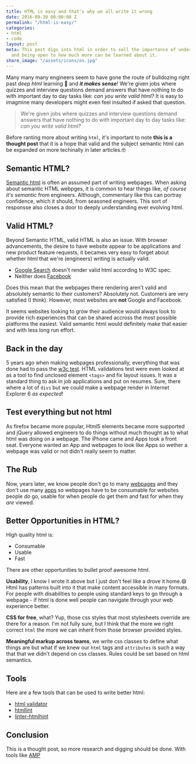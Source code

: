 ```yaml
---
title: HTML is easy and that's why we all write it wrong
date: 2016-09-30 00:00:00 Z
permalink: "/html-is-easy/"
categories:
- html
- code
layout: post
meta: This post digs into html in order to sell the importance of understanding it
  and being open to how much more can be learned about it.
share_image: "/assets/icons/os.jpg"
---
```


Many many many engineers seem to have gone the route of bulldozing right past _deep html_ learning 🚜 and **_it makes sense_**! We're given jobs where quizzes and interview questions demand answers that have nothing to do with important day to day tasks like: _can you write valid html?_ It is easy to imagmine many developers might even feel insulted if asked that question. 

> We're given jobs where quizzes and interview questions demand answers that have nothing to do with important day to day tasks like: _can you write valid html?_

Before ranting more about writing `html`, it's important to note **this is a thought post** that it is a hope that valid and the subject semantic html can be expanded on more techinally in later articles.🤓

## Semantic HTML?

[Semantic html](https://en.wikipedia.org/wiki/Semantic_HTML) is often an assumed part of writing webpages. When asking about semantic HTML webpges, it is common to hear things like, _of course it's semantic_ from engineers. Although, commentary like this can portray confidence, which it should, from seasoned engineers. This sort of responsse also closes a door to deeply understanding ever evolving html.

## Valid HTML? 

Beyond Semantic HTML, valid HTML is also an issue. With browser advancements, the desire to have website appear to be applications and new product feature requests, it becames very easy to forget about whether html that we're (engineers) writing is actually valid. 

-  [Google Search](https://validator.w3.org/nu/?doc=https%3A%2F%2Fwww.google.com%2F) doesn't render valid html according to W3C spec.
-  Neither does [Facebook](https://validator.w3.org/nu/?doc=https%3A%2F%2Fwww.facebook.com%2F)

Does this mean that the webpages there rendering aren't valid and absolutely semantic to their customers? Absolutely not. Customers are very satisfied (I think). However, most websites are **not** Google and Facebook. 

It seems websites looking to grow their audience would always look to provide rich experiences that can be shared accross the most possible platforms the easiest. Valid semantic html would definitely make that easier and with less long run effort. 

## Back in the day

5 years ago when making webpages professionally, everything that was done had to pass the [w3c test](https://validator.w3.org/). HTML validations test were even looked at as a tool to find unclosed element `<tags>` and fix layout issues. It was a standard thing to ask in job applications and put on resumes. Sure, there where a lot of `divs` but we could make a webpage render in Internet Explorer 6 _as expected_!

## Test everything but not html

As firefox became more popular, Html5 elements became more supported and jQuery allowed engineers to do things without much thought as to what html was doing on a webpage. The iPhone came and Apps took a front seat. Everyone wanted an App and webpages to look like Apps so wether a webpage was valid or not didn't really seem to matter.

## The Rub

Now, years later, we know people don't go to many [webpages](https://www.quora.com/How-many-webpages-does-an-average-user-visit-per-day) and they don't use many [apps](http://fortune.com/2015/09/24/apps-smartphone-facebook/) so webpages have to be consumable for websites people _do_ go, usable for when people do get them and fast for when they _are_ viewed.

## Better Opportunities in HTML?

High quality html is:

- Consumable
- Usable
- Fast

There are other opportunities to bullet proof awesome html.

**Usability**, I know I wrote it above but I just don't feel like a drove it home.😄 Html has patterns built into it that make content accessible in many formats. For people with disabilities to people using standard keys to go through a webpage - if html is done well people can navigate through your web experience better.

**CSS for free**, what? Yup, those css styles that most stylesheets override are there for a reason. I'm not fully sure, but I think that the more we right correct `html` the more we can inherit from those browser provided styles.

**Meaningful markup across teams**, we write css classes to define what things are but what if we knew our `html` tags and `attributes` is such a way that that we didn't depend on css classes. Rules could be set based on html semantics.

## Tools

Here are a few tools that can be used to write better html:

-  [html validator](https://validator.w3.org/)
-  [htmllint](https://github.com/htmllint/htmllint)
-  [linter-htmlhint](https://github.com/AtomLinter/linter-htmlhint)

## Conclusion

This is a thought post, so more research and digging should be done. With tools like [AMP]()
